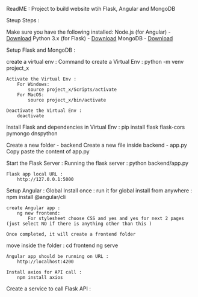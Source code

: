 ReadME : Project to build website wtih Flask, Angular and MongoDB 

Steup Steps : 

Make sure you have the following installed:
    Node.js (for Angular) - [Download](https://nodejs.org/)
    Python 3.x (for Flask) - [Download](https://www.python.org/downloads/)
    MongoDB - [Download](https://www.mongodb.com/try/download/community)

Setup Flask and MongoDB : 

create a virtual env :
    Command to create a Virtual Env :
        python -m venv project_x

    Activate the Virtual Env : 
        For Windows:
            source project_x/Scripts/activate 
        For MacOS:
            source project_x/bin/activate

    Deactivate the Virtual Env : 
        deactivate 

Install Flask and dependencies in Virtual Env : 
    pip install flask flask-cors pymongo dnspython

Create a new folder - backend 
Create a new file inside backend - app.py
Copy paste the content of app.py

Start the Flask Server : 
    Running the flask server :
        python backend/app.py

    Flask app local URL : 
        http://127.0.0.1:5000

Setup Angular :
    Global Install once :
        run it for global install from anywhere :
            npm install @angular/cli 
    
    create Angular app :
        ng new frontend:
            For stylesheet choose CSS and yes and yes for next 2 pages (just select NO if there is anything other than this )

    Once completed, it will create a frontend folder 

move inside the folder :
    cd frontend
    ng serve 

    Angular app should be running on URL :
        http://localhost:4200
    
    Install axios for API call :
        npm install axios

Create a service to call Flask API :



